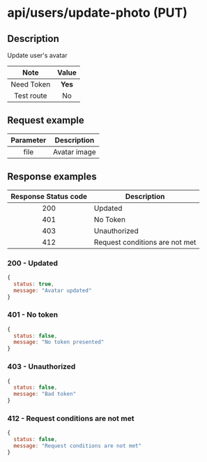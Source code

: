 # api/users/update-photo (PUT)

## Description

Update user's avatar

|    Note    |  Value  |
| :--------: | :-----: |
| Need Token | **Yes** |
| Test route |   No    |

## Request example

| Parameter | Description  |
| :-------: | ------------ |
|   file    | Avatar image |

## Response examples

| Response Status code | Description                    |
| :------------------: | ------------------------------ |
|         200          | Updated                        |
|         401          | No Token                       |
|         403          | Unauthorized                   |
|         412          | Request conditions are not met |

### 200 - Updated

```js
{
  status: true,
  message: "Avatar updated"
}
```

### 401 - No token

```js
{
  status: false,
  message: "No token presented"
}
```

### 403 - Unauthorized

```js
{
  status: false,
  message: "Bad token"
}
```

### 412 - Request conditions are not met

```js
{
  status: false,
  message: "Request conditions are not met"
}
```
